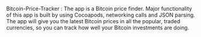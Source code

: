 

 Bitcoin-Price-Tracker : 
The app is a Bitcoin price finder. Major functionality of this app is built by using Cocoapods, networking calls and JSON parsing. 
 The app will give you the latest Bitcoin prices in all the popular, traded currencies, so you can track how well your Bitcoin investments are doing.

